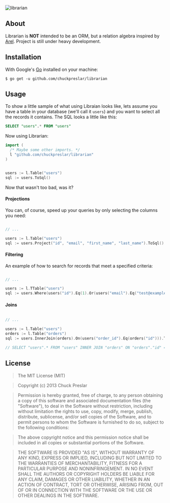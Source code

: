 ![librarian](http://i.imgur.com/lvQmuIY.png)

## About

Librarian is **NOT** intended to be an ORM, but a relation algebra inspired by [Arel](http://www.github.com/rails/arel). Project is still under heavy development.

## Installation

With Google's [Go](http://www.golang.org) installed on your machine:

    $ go get -u github.com/chuckpreslar/librarian

## Usage

To show a little sample of what using Libraian looks like, lets assume you have a table in your database (we'll call it `users`) and you want to select all the records it contains.  The SQL looks a little like this:

```sql
SELECT "users".* FROM "users"
```

Now using Librarian:

```go
import (
  /* Maybe some other imports. */
  l "github.com/chuckpreslar/librarian"
)


users := l.Table("users")
sql := users.ToSql()

```

Now that wasn't too bad, was it?

#### Projections

You can, of course, speed up your queries by only selecting the columns you need:

```go

// ...

users := l.Table("users")
sql := users.Project("id", "email", "first_name", "last_name").ToSql()

```

#### Filtering

An example of how to search for records that meet a specified criteria:

```go

// ...

users := l.TTable("users")
sql := users.Where(users("id").Eq(1).Or(users("email").Eq("test@example.com"))).ToSql()

```

#### Joins

```go

// ...

users := l.Table("users")
orders := l.Table("orders")
sql := users.InnerJoin(orders).On(users("order_id").Eq(orders("id"))).ToSql()

// SELECT "users".* FROM "users" INNER JOIN "orders" ON "orders"."id" = "users"."order_id"

```

## License

> The MIT License (MIT)

> Copyright (c) 2013 Chuck Preslar

> Permission is hereby granted, free of charge, to any person obtaining a copy
> of this software and associated documentation files (the "Software"), to deal
> in the Software without restriction, including without limitation the rights
> to use, copy, modify, merge, publish, distribute, sublicense, and/or sell
> copies of the Software, and to permit persons to whom the Software is
> furnished to do so, subject to the following conditions:

> The above copyright notice and this permission notice shall be included in
> all copies or substantial portions of the Software.

> THE SOFTWARE IS PROVIDED "AS IS", WITHOUT WARRANTY OF ANY KIND, EXPRESS OR
> IMPLIED, INCLUDING BUT NOT LIMITED TO THE WARRANTIES OF MERCHANTABILITY,
> FITNESS FOR A PARTICULAR PURPOSE AND NONINFRINGEMENT. IN NO EVENT SHALL THE
> AUTHORS OR COPYRIGHT HOLDERS BE LIABLE FOR ANY CLAIM, DAMAGES OR OTHER
> LIABILITY, WHETHER IN AN ACTION OF CONTRACT, TORT OR OTHERWISE, ARISING FROM,
> OUT OF OR IN CONNECTION WITH THE SOFTWARE OR THE USE OR OTHER DEALINGS IN
> THE SOFTWARE.
